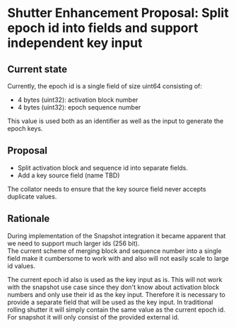 # Shutter Enhancement Proposal: Split epoch id into fields and support independent key input 

## Current state

Currently, the epoch id is a single field of size uint64 consisting of:
- 4 bytes (uint32): activation block number
- 4 bytes (uint32): epoch sequence number

This value is used both as an identifier as well as the input to generate the epoch keys.

## Proposal

- Split activation block and sequence id into separate fields.
- Add a key source field (name TBD) 

The collator needs to ensure that the key source field never accepts duplicate values. 

## Rationale

During implementation of the Snapshot integration it became apparent that we need to support much larger ids (256 bit).  
The current scheme of merging block and sequence number into a single field make it cumbersome to work with and also will not easily scale to large id values.

The current epoch id also is used as the key input as is. 
This will not work with the snapshot use case since they don't know about activation block numbers and only use their id as the key input.
Therefore it is necessary to provide a separate field that will be used as the key input.
In traditional rolling shutter it will simply contain the same value as the current epoch id. 
For snapshot it will only consist of the provided external id.


